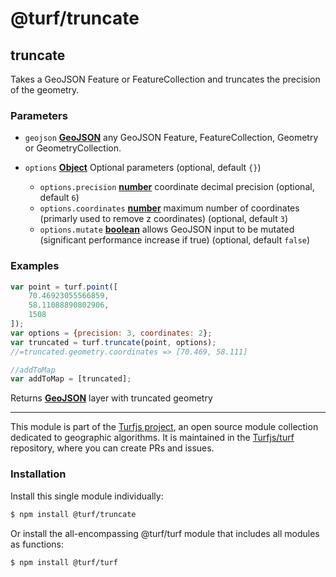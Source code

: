 # @turf/truncate

<!-- Generated by documentation.js. Update this documentation by updating the source code. -->

## truncate

Takes a GeoJSON Feature or FeatureCollection and truncates the precision of the geometry.

### Parameters

*   `geojson` **[GeoJSON][1]** any GeoJSON Feature, FeatureCollection, Geometry or GeometryCollection.
*   `options` **[Object][2]** Optional parameters (optional, default `{}`)

    *   `options.precision` **[number][3]** coordinate decimal precision (optional, default `6`)
    *   `options.coordinates` **[number][3]** maximum number of coordinates (primarly used to remove z coordinates) (optional, default `3`)
    *   `options.mutate` **[boolean][4]** allows GeoJSON input to be mutated (significant performance increase if true) (optional, default `false`)

### Examples

```javascript
var point = turf.point([
    70.46923055566859,
    58.11088890802906,
    1508
]);
var options = {precision: 3, coordinates: 2};
var truncated = turf.truncate(point, options);
//=truncated.geometry.coordinates => [70.469, 58.111]

//addToMap
var addToMap = [truncated];
```

Returns **[GeoJSON][1]** layer with truncated geometry

[1]: https://tools.ietf.org/html/rfc7946#section-3

[2]: https://developer.mozilla.org/docs/Web/JavaScript/Reference/Global_Objects/Object

[3]: https://developer.mozilla.org/docs/Web/JavaScript/Reference/Global_Objects/Number

[4]: https://developer.mozilla.org/docs/Web/JavaScript/Reference/Global_Objects/Boolean

<!-- This file is automatically generated. Please don't edit it directly. If you find an error, edit the source file of the module in question (likely index.js or index.ts), and re-run "yarn docs" from the root of the turf project. -->

---

This module is part of the [Turfjs project](https://turfjs.org/), an open source module collection dedicated to geographic algorithms. It is maintained in the [Turfjs/turf](https://github.com/Turfjs/turf) repository, where you can create PRs and issues.

### Installation

Install this single module individually:

```sh
$ npm install @turf/truncate
```

Or install the all-encompassing @turf/turf module that includes all modules as functions:

```sh
$ npm install @turf/turf
```
